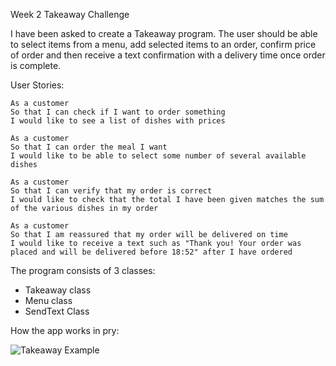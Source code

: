 Week 2 Takeaway Challenge

I have been asked to create a Takeaway program.  The user should be able to
select items from a menu, add selected items to an order, confirm price of
order and then receive a text confirmation with a delivery time once order is
complete.


User Stories:

```
As a customer
So that I can check if I want to order something
I would like to see a list of dishes with prices

As a customer
So that I can order the meal I want
I would like to be able to select some number of several available dishes

As a customer
So that I can verify that my order is correct
I would like to check that the total I have been given matches the sum of the various dishes in my order

As a customer
So that I am reassured that my order will be delivered on time
I would like to receive a text such as "Thank you! Your order was placed and will be delivered before 18:52" after I have ordered
```

The program consists of 3 classes:
* Takeaway class
* Menu class
* SendText Class

How the app works in pry:

![Takeaway Example](/Users/TY/Desktop/Makers/Week2/screenshot.png)
